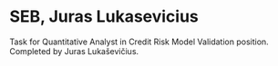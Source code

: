# SEB, Juras Lukasevicius
 Task for Quantitative Analyst in Credit Risk Model Validation position. Completed by Juras Lukaševičius.
